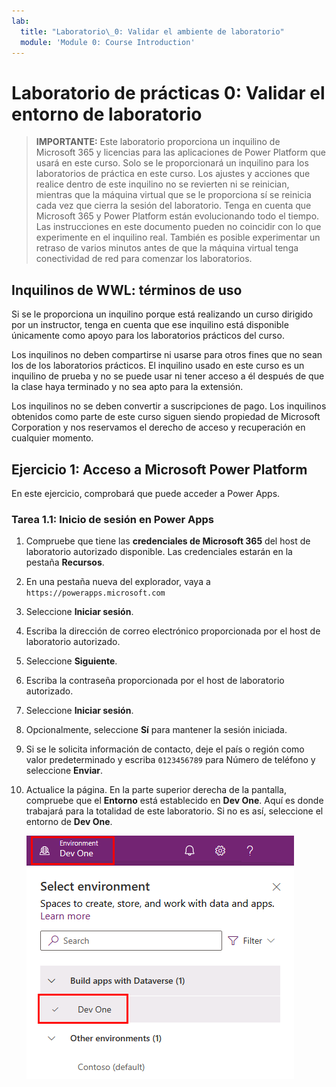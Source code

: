 ```yaml
---
lab:
  title: "Laboratorio\_0: Validar el ambiente de laboratorio"
  module: 'Module 0: Course Introduction'
---
```


# Laboratorio de prácticas 0: Validar el entorno de laboratorio

> **IMPORTANTE:** Este laboratorio proporciona un inquilino de Microsoft 365 y licencias para las aplicaciones de Power Platform que usará en este curso. Solo se le proporcionará un inquilino para los laboratorios de práctica en este curso. Los ajustes y acciones que realice dentro de este inquilino no se revierten ni se reinician, mientras que la máquina virtual que se le proporciona sí se reinicia cada vez que cierra la sesión del laboratorio. Tenga en cuenta que Microsoft 365 y Power Platform están evolucionando todo el tiempo. Las instrucciones en este documento pueden no coincidir con lo que experimente en el inquilino real. También es posible experimentar un retraso de varios minutos antes de que la máquina virtual tenga conectividad de red para comenzar los laboratorios.

## Inquilinos de WWL: términos de uso

Si se le proporciona un inquilino porque está realizando un curso dirigido por un instructor, tenga en cuenta que ese inquilino está disponible únicamente como apoyo para los laboratorios prácticos del curso.

Los inquilinos no deben compartirse ni usarse para otros fines que no sean los de los laboratorios prácticos. El inquilino usado en este curso es un inquilino de prueba y no se puede usar ni tener acceso a él después de que la clase haya terminado y no sea apto para la extensión.

Los inquilinos no se deben convertir a suscripciones de pago. Los inquilinos obtenidos como parte de este curso siguen siendo propiedad de Microsoft Corporation y nos reservamos el derecho de acceso y recuperación en cualquier momento.

## Ejercicio 1: Acceso a Microsoft Power Platform

En este ejercicio, comprobará que puede acceder a Power Apps.

### Tarea 1.1: Inicio de sesión en Power Apps

1. Compruebe que tiene las **credenciales de Microsoft 365** del host de laboratorio autorizado disponible. Las credenciales estarán en la pestaña **Recursos**.

1. En una pestaña nueva del explorador, vaya a `https://powerapps.microsoft.com`

1. Seleccione **Iniciar sesión**.

1. Escriba la dirección de correo electrónico proporcionada por el host de laboratorio autorizado.

1. Seleccione **Siguiente**.

1. Escriba la contraseña proporcionada por el host de laboratorio autorizado.

1. Seleccione **Iniciar sesión**.

1. Opcionalmente, seleccione **Sí** para mantener la sesión iniciada.

1. Si se le solicita información de contacto, deje el país o región como valor predeterminado y escriba `0123456789` para Número de teléfono y seleccione **Enviar**.

1. Actualice la página. En la parte superior derecha de la pantalla, compruebe que el **Entorno** está establecido en **Dev One**. Aquí es donde trabajará para la totalidad de este laboratorio. Si no es así, seleccione el entorno de **Dev One**.

    ![Selector de entorno.](../media/select-dev-one-environment.png)
